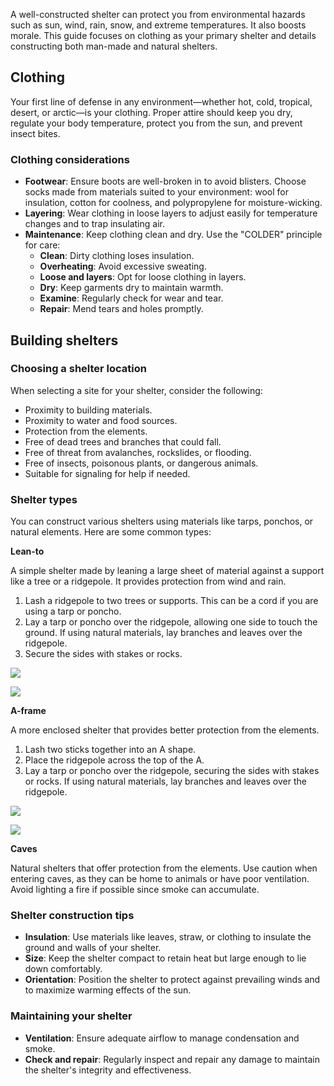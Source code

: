 A well-constructed shelter can protect you from environmental hazards such as sun, wind, rain, snow, and extreme temperatures. It also boosts morale. This guide focuses on clothing as your primary shelter and details constructing both man-made and natural shelters.

## Clothing

Your first line of defense in any environment—whether hot, cold, tropical, desert, or arctic—is your clothing. Proper attire should keep you dry, regulate your body temperature, protect you from the sun, and prevent insect bites.

### Clothing considerations

- **Footwear**: Ensure boots are well-broken in to avoid blisters. Choose socks made from materials suited to your environment: wool for insulation, cotton for coolness, and polypropylene for moisture-wicking.
- **Layering**: Wear clothing in loose layers to adjust easily for temperature changes and to trap insulating air.
- **Maintenance**: Keep clothing clean and dry. Use the "COLDER" principle for care:
  - **Clean**: Dirty clothing loses insulation.
  - **Overheating**: Avoid excessive sweating.
  - **Loose and layers**: Opt for loose clothing in layers.
  - **Dry**: Keep garments dry to maintain warmth.
  - **Examine**: Regularly check for wear and tear.
  - **Repair**: Mend tears and holes promptly.

## Building shelters

### Choosing a shelter location

When selecting a site for your shelter, consider the following:
- Proximity to building materials.
- Proximity to water and food sources.
- Protection from the elements.
- Free of dead trees and branches that could fall.
- Free of threat from avalanches, rockslides, or flooding.
- Free of insects, poisonous plants, or dangerous animals.
- Suitable for signaling for help if needed.

### Shelter types

You can construct various shelters using materials like tarps, ponchos, or natural elements. Here are some common types:

**Lean-to**

A simple shelter made by leaning a large sheet of material against a support like a tree or a ridgepole. It provides protection from wind and rain. 

1. Lash a ridgepole to two trees or supports. This can be a cord if you are using a tarp or poncho.
2. Lay a tarp or poncho over the ridgepole, allowing one side to touch the ground. If using natural materials, lay branches and leaves over the ridgepole.
3. Secure the sides with stakes or rocks.

![](file:///android_asset/survival_guide/68.webp)

![](file:///android_asset/survival_guide/76.webp)

**A-frame**

A more enclosed shelter that provides better protection from the elements.

1. Lash two sticks together into an A shape.
2. Place the ridgepole across the top of the A.
3. Lay a tarp or poncho over the ridgepole, securing the sides with stakes or rocks. If using natural materials, lay branches and leaves over the ridgepole.

![](file:///android_asset/survival_guide/72.webp)

![](file:///android_asset/survival_guide/79.webp)

**Caves**

Natural shelters that offer protection from the elements. Use caution when entering caves, as they can be home to animals or have poor ventilation. Avoid lighting a fire if possible since smoke can accumulate.

### Shelter construction tips

- **Insulation**: Use materials like leaves, straw, or clothing to insulate the ground and walls of your shelter.
- **Size**: Keep the shelter compact to retain heat but large enough to lie down comfortably.
- **Orientation**: Position the shelter to protect against prevailing winds and to maximize warming effects of the sun.

### Maintaining your shelter

- **Ventilation**: Ensure adequate airflow to manage condensation and smoke.
- **Check and repair**: Regularly inspect and repair any damage to maintain the shelter's integrity and effectiveness.